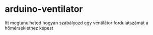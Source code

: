 # arduino-ventilator
Itt megtanulhatod hogyan szabályozd egy ventilátor fordulatszámát a hőmérséklethez képest
